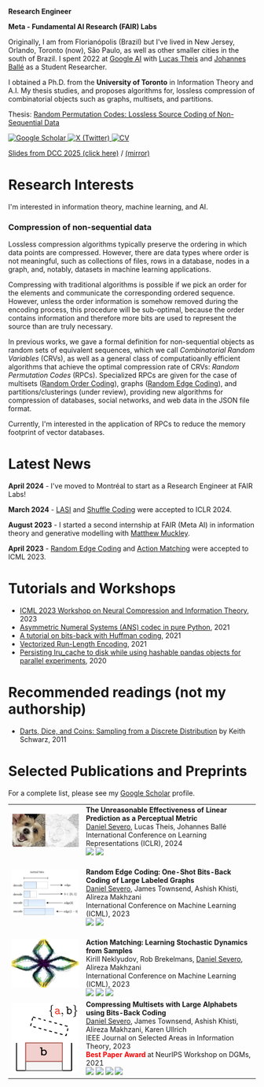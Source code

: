 
**Research Engineer**

**Meta - Fundamental AI Research (FAIR) Labs**

Originally, I am from Florianópolis (Brazil) but I've lived in New Jersey, Orlando, Toronto (now), São Paulo, as well as other smaller cities in the south of Brazil.
I spent 2022 at [Google AI](https://ai.google/) with [Lucas Theis](http://theis.io/) and [Johannes Ballé](https://balle.io/) as a Student Researcher.

I obtained a Ph.D. from the **University of Toronto** in Information Theory and A.I.
My thesis studies, and proposes algorithms for, lossless compression of combinatorial objects such as graphs, multisets, and partitions.

Thesis: [Random Permutation Codes: Lossless Source Coding of Non-Sequential Data](https://arxiv.org/abs/2411.14879)

[![Google Scholar](https://img.shields.io/badge/Google%20Scholar-4285F4?style=for-the-badge&logo=google-scholar&logoColor=white)
](https://scholar.google.com/citations?user=5bQjLz4AAAAJ&hl=en)
[![X (Twitter)](https://img.shields.io/badge/X-000000.svg?style=for-the-badge&logo=X&logoColor=white)
](https://twitter.com/_dsevero)
[![CV](https://img.shields.io/badge/CV%20&#40;last%20updated%20October%202023&#41;-009900?style=for-the-badge&logoColor=white)](https://github.com/dsevero/dsevero/blob/master/static/cv.pdf)

[Slides from DCC 2025 (click here)](https://nbviewer.org/github/dsevero/dsevero/blob/master/static/DCC2025%20-%20PCircuits.pdf) / [(mirror)](static/DCC2025%20-%20PCircuits.pdf)

# Research Interests
I'm interested in information theory, machine learning, and AI.

### Compression of non-sequential data
Lossless compression algorithms typically preserve the ordering in which data points are compressed.
However, there are data types where order is not meaningful, such as collections of files, rows in a database, nodes in a graph, and, notably, datasets in machine learning applications.

Compressing with traditional algorithms is possible if we pick an order for the elements and communicate the corresponding ordered sequence.
However, unless the order information is somehow removed during the encoding process, this procedure will be sub-optimal, because the order contains information and therefore more bits are used to represent the source than are truly necessary.

In previous works, we gave a formal definition for non-sequential objects as random sets of equivalent sequences, which we call _Combinatorial Random Variables_ (CRVs), as well as a general class of computatioanlly efficient algorithms that achieve the optimal compression rate of CRVs: _Random Permutation Codes_ (RPCs).
Specialized RPCs are given for the case of multisets ([Random Order Coding](https://arxiv.org/abs/2107.09202)), graphs ([Random Edge Coding](https://arxiv.org/abs/2305.09705)), and partitions/clusterings (under review), providing new algorithms for compression of databases, social networks, and web data in the JSON file format.

Currently, I'm interested in the application of RPCs to reduce the memory footprint of vector databases.

# Latest News
**April 2024** - I've moved to Montréal to start as a Research Engineer at FAIR Labs!

**March 2024** - [LASI](https://arxiv.org/abs/2310.05986) and [Shuffle Coding](https://openreview.net/pdf?id=PggJ9CbEN7) were accepted to ICLR 2024.

**August 2023** - I started a second internship at FAIR (Meta AI) in information theory and generative modelling with [Matthew Muckley](https://mmuckley.github.io/).

**April 2023** - [Random Edge Coding](https://arxiv.org/abs/2305.09705) and [Action Matching](https://arxiv.org/abs/2210.06662) were accepted to ICML 2023.

# Tutorials and Workshops
- [ICML 2023 Workshop on Neural Compression and Information Theory](https://neuralcompression.github.io/workshop23), 2023
- [Asymmetric Numeral Systems (ANS) codec in pure Python](https://gist.github.com/dsevero/7e02d96e079ce44b89ff33d7a1ce1738), 2021
- [A tutorial on bits-back with Huffman coding](https://gist.github.com/dsevero/8e7c38b44953964d3b9873b6bd96d9b2), 2021
- [Vectorized Run-Length Encoding](https://gist.github.com/dsevero/693677754798e21f539e4e11a3103576), 2021
- [Persisting lru_cache to disk while using hashable pandas objects for parallel experiments](https://gist.github.com/dsevero/252a5f280600c6b1118ed42826d188a9), 2020

# Recommended readings (not my authorship)
- [Darts, Dice, and Coins: Sampling from a Discrete Distribution](https://www.keithschwarz.com/darts-dice-coins/) by Keith Schwarz, 2011


# Selected Publications and Preprints
For a complete list, please see my [Google Scholar](https://scholar.google.com/citations?user=5bQjLz4AAAAJ&hl=en) profile.

<div align="center">
<table>
  <tr>
    <td width="30%"><img src="static/lasi-thumbnail.png" width="300"></td>
    <td width="70%">
      <b>The Unreasonable Effectiveness of Linear Prediction as a Perceptual Metric</b><br>
      <u>Daniel Severo</u>, Lucas Theis, Johannes Ballé<br>
      International Conference on Learning Representations (ICLR), 2024<br>
      <a href="https://arxiv.org/abs/2310.05986"><img src="https://img.shields.io/badge/arXiv-b31b1b.svg?style=flat"></a>
      <a href="https://github.com/dsevero/Linear-Autoregressive-Similarity-Index"><img src="https://img.shields.io/badge/code-grey.svg?logo=github&style=flat"></a>
    </td>
  </tr>
  <tr>
    <td width="30%"><img src="static/rec.svg" width="300"></td>
    <td width="70%">
      <br>
      <b>Random Edge Coding: One-Shot Bits-Back Coding of Large Labeled Graphs</b><br>
      <u>Daniel Severo</u>, James Townsend, Ashish Khisti, Alireza Makhzani<br>
      International Conference on Machine Learning (ICML), 2023 <br>
      <a href="https://arxiv.org/abs/2305.09705"><img src="https://img.shields.io/badge/arXiv-b31b1b.svg?style=flat"></a>
      <a href="https://github.com/dsevero/Random-Edge-Coding"><img src="https://img.shields.io/badge/code-grey.svg?logo=github&style=flat"></a>
    </td>
  </tr>
  <tr>
    <td width="30%"><img src="static/am-thumbnail.png" width="300"></td>
    <td width="70%">
      <br>
      <b>Action Matching: Learning Stochastic Dynamics from Samples</b><br>
      Kirill Neklyudov, Rob Brekelmans, <u>Daniel Severo</u>, Alireza Makhzani<br>
      International Conference on Machine Learning (ICML), 2023 <br>
      <a href="https://arxiv.org/abs/2210.06662"><img src="https://img.shields.io/badge/arXiv-b31b1b.svg?style=flat"></a>
      <a href="https://github.com/necludov/jam"><img src="https://img.shields.io/badge/code-grey.svg?logo=github&style=flat"></a>
      <a href="https://www.youtube.com/watch?v=35uEI5ryDRQ"><img src="https://img.shields.io/badge/video-0A75AD.svg?logo=youtube&style=flat"></a>
    </td>
  </tr>
  <tr>
    <td width="30%"><img src="static/bbms-thumbnail-pop.png" width="200"></td>
    <td width="70%">
      <b>Compressing Multisets with Large Alphabets using Bits-Back Coding</b><br>
      <u>Daniel Severo</u>, James Townsend, Ashish Khisti, Alireza Makhzani, Karen Ullrich<br>
      IEEE Journal on Selected Areas in Information Theory, 2023<br>
      <span style="color:red"><b>Best Paper Award</b></span> at NeurIPS Workshop on DGMs, 2021<br>
      <a href="https://arxiv.org/abs/2107.09202"><img src="https://img.shields.io/badge/arXiv-b31b1b.svg?style=flat"></a>
      <a href="https://github.com/facebookresearch/multiset-compression"><img src="https://img.shields.io/badge/code-grey.svg?logo=github&style=flat"></a>
      <a href="https://youtube.com/watch?v=Gwf9_t-JjsQ"><img src="https://img.shields.io/badge/video-0A75AD.svg?logo=youtube&style=flat"></a>
      <a href="https://dsevero.com/severo-townsend-dcc22-multisets.pdf"><img src="https://img.shields.io/badge/slides-065535.svg?logo=latex&style=flat"></a>
    </td>
  </tr>
</table>
</div>
